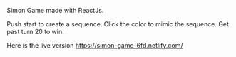Simon Game made with ReactJs.

Push start to create a sequence.
Click the color to mimic the sequence.
Get past turn 20 to win.

Here is the live version
https://simon-game-6fd.netlify.com/
